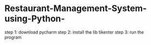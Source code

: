 # Restaurant-Management-System-using-Python-
step 1: download pycharm 
step 2: install the lib tikenter 
step 3: run the program 
